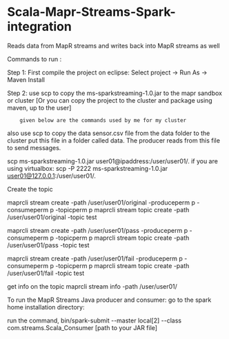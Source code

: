 # Scala-Mapr-Streams-Spark-integration
Reads data from MapR streams and writes back into MapR streams as well

Commands to run :

Step 1: First compile the project on eclipse: Select project  -> Run As -> Maven Install

Step 2: use scp to copy the ms-sparkstreaming-1.0.jar to the mapr sandbox or cluster
        [Or you can copy the project to the cluster and package using maven, up to the user]
        
        given below are the commands used by me for my cluster

also use scp to copy the data sensor.csv file from the data folder to the cluster
put this file in a folder called data. The producer reads from this file to send messages.

scp  ms-sparkstreaming-1.0.jar user01@ipaddress:/user/user01/.
if you are using virtualbox:
scp -P 2222 ms-sparkstreaming-1.0.jar user01@127.0.0.1:/user/user01/.

Create the topic

maprcli stream create -path /user/user01/original -produceperm p -consumeperm p -topicperm p
maprcli stream topic create -path /user/user01/original -topic test

maprcli stream create -path /user/user01/pass -produceperm p -consumeperm p -topicperm p
maprcli stream topic create -path /user/user01/pass -topic test

maprcli stream create -path /user/user01/fail -produceperm p -consumeperm p -topicperm p
maprcli stream topic create -path /user/user01/fail -topic test

get info on the topic
maprcli stream info -path /user/user01/<stream name>


To run the MapR Streams Java producer and consumer:
go to the spark home installation directory:

run the command, bin/spark-submit --master local[2] --class com.streams.Scala_Consumer [path to your JAR file]

